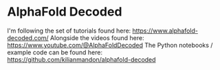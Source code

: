 # AlphaFold Decoded

I'm following the set of tutorials found here: https://www.alphafold-decoded.com/
Alongside the videos found here: https://www.youtube.com/@AlphaFoldDecoded
The Python notebooks / example code can be found here: https://github.com/kilianmandon/alphafold-decoded
